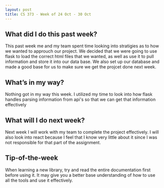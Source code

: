 ```yaml
---
layout: post
title: CS 373 - Week of 24 Oct - 30 Oct
---
```

## What did I do this past week?
This past week me and my team spent time looking into stratigies as to how we wanted to approuch our project. We decided that we were going to use flask to load the correct html files that we wanted, as well as use it to pull information and store it into our data base. We also set up our database and made a good base for us to make sure we get the projcet done next week.

## What’s in my way?
Nothing got in my way this week. I utilized my time to look into how flask handles parsing information from api's so that we can get that information effectively 

## What will I do next week?
Next week I will work with my team to complete the project effectively. I will also look into react because I feel that I know very little about it since I was not responsible for that part of the assignment.

## Tip-of-the-week
When learning a new library, try and read the entire documentation first before using it. It may give you a better base understanding of how to use all the tools and use it effectively.
